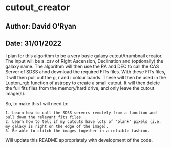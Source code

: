 # cutout_creator
## Author: David O'Ryan
## Date: 31/01/2022

I plan for this algorithm to be a very basic galaxy cutout/thumbnail creator. The input will be a .csv of Right Ascension, Declination and (optionally) the galaxy name. The
algorithm will then use the RA and DEC to call the CAS Server of SDSS ahnd download the required FITs files. With these FITs files, it will then pull out the g, r and i colour
bands. These will then be used in the Lupton_rgb function of astropy to create a small cutout. It will then delete the full fits files from the memory/hard drive, and only leave
the cutout image(s).

So, to make this I will need to:

    1. Learn how to call the SDSS servers remotely from a function and pull down the relevant fits files.
    2. Learn how to tell if my cutouts have lots of 'blank' pixels (i.e. my galaxy is right on the edge of the image).
    3. Be able to stitch the images together in a relaible fashion.

Will update this README appropriately with development of the code.